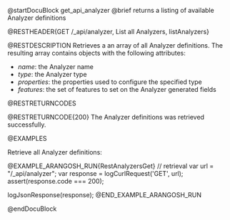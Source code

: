 @startDocuBlock get_api_analyzer
@brief returns a listing of available Analyzer definitions

@RESTHEADER{GET /_api/analyzer, List all Analyzers, listAnalyzers}

@RESTDESCRIPTION
Retrieves a an array of all Analyzer definitions.
The resulting array contains objects with the following attributes:
- *name*: the Analyzer name
- *type*: the Analyzer type
- *properties*: the properties used to configure the specified type
- *features*: the set of features to set on the Analyzer generated fields

@RESTRETURNCODES

@RESTRETURNCODE{200}
The Analyzer definitions was retrieved successfully.

@EXAMPLES

Retrieve all Analyzer definitions:

@EXAMPLE_ARANGOSH_RUN{RestAnalyzersGet}
  // retrieval
  var url = "/_api/analyzer";
  var response = logCurlRequest('GET', url);
  assert(response.code === 200);

  logJsonResponse(response);
@END_EXAMPLE_ARANGOSH_RUN

@endDocuBlock
